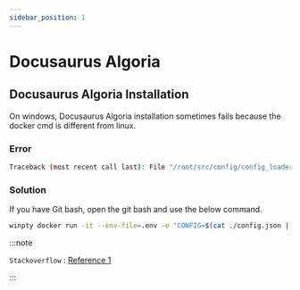 ```yaml
---
sidebar_position: 1
---
```


# Docusaurus Algoria

## Docusaurus Algoria Installation

On windows, Docusaurus Algoria installation sometimes fails because the docker cmd is different from linux.

### Error 

```bash
Traceback (most recent call last): File "/root/src/config/config_loader.py", line 101, in _load_config
```

### Solution

If you have Git bash, open the git bash and use the below command.

```bash
winpty docker run -it --env-file=.env -e "CONFIG=$(cat ./config.json | jq -r tostring)" algolia/docsearch-scraper
```

:::note

`Stackoverflow` : [Reference 1](https://stackoverflow.com/questions/65807537/algolia-run-the-crawl-from-the-docker-image)

:::